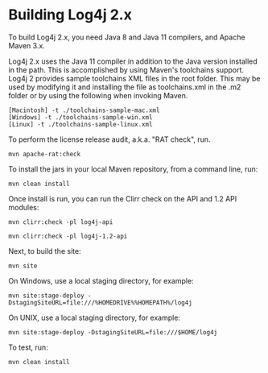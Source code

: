 <!---
 Licensed to the Apache Software Foundation (ASF) under one or more
 contributor license agreements.  See the NOTICE file distributed with
 this work for additional information regarding copyright ownership.
 The ASF licenses this file to You under the Apache License, Version 2.0
 (the "License"); you may not use this file except in compliance with
 the License.  You may obtain a copy of the License at

      http://www.apache.org/licenses/LICENSE-2.0

 Unless required by applicable law or agreed to in writing, software
 distributed under the License is distributed on an "AS IS" BASIS,
 WITHOUT WARRANTIES OR CONDITIONS OF ANY KIND, either express or implied.
 See the License for the specific language governing permissions and
 limitations under the License.
-->
# Building Log4j 2.x

To build Log4j 2.x, you need Java 8 and Java 11 compilers, and Apache Maven 3.x.

Log4j 2.x uses the Java 11 compiler in addition to
the Java version installed in the path. This is accomplished by using Maven's toolchains support.
Log4j 2 provides sample toolchains XML files in the root folder. This may be used by
modifying it and installing the file as toolchains.xml in the .m2 folder or by using the
following when invoking Maven.

```
[Macintosh] -t ./toolchains-sample-mac.xml
[Windows] -t ./toolchains-sample-win.xml
[Linux] -t ./toolchains-sample-linux.xml
```

To perform the license release audit, a.k.a. "RAT check", run.

    mvn apache-rat:check

To install the jars in your local Maven repository, from a command line, run:

    mvn clean install

Once install is run, you can run the Clirr check on the API and 1.2 API modules:

    mvn clirr:check -pl log4j-api

    mvn clirr:check -pl log4j-1.2-api

Next, to build the site:

    mvn site

On Windows, use a local staging directory, for example:

    mvn site:stage-deploy -DstagingSiteURL=file:///%HOMEDRIVE%%HOMEPATH%/log4j

On UNIX, use a local staging directory, for example:

    mvn site:stage-deploy -DstagingSiteURL=file:///$HOME/log4j

To test, run:

    mvn clean install
